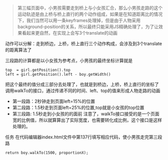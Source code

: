 >第三幅页面中，小男孩需要走到桥上与小女孩汇合，那么小男孩走路的这个运动轨迹是由上桥与桥上直行的两个动作组成，如果是在知道距离比的情况下，我们当然可以用一条keyframes处理掉，但是由于人物采用background-position的关系，所以最终只能采用JS精确处理了，为了让效果看起来更自然，在实现上会写3个translate的动画

动作可以分解：走到桥边，上桥，桥上直行三个动作构成，会涉及到3个translate的距离算法了

三段路的计算都是以小女孩为参考点，小男孩的最终坐标计算就是

    top  = girl.getPosition().top
    left = girl.getPosition().left - boy.getWidth()
把这个最终的值分成三部分去处理了，也就是到桥边，上桥，桥上直行的坐标了
调用walkTo的接口，通过传递不同的时间、left、top的值来形成人物走路的动画

* 第一段路：2秒钟走到页面left=15%的位置
* 第二段路：1.5秒走到页面left=25%的位置,top就是小女孩的top位置
* 第三段路: 1.5秒走到小女孩的的面前
注意了，walkTo接口接受的是一个页面宽的比例值，所以就算算出了实际宽度，也需要转化成比例，这个接口是这样处理的。

任务
在代码编辑器index.html文件中第137行填写相应代码，使小男孩走完第三段路

    return boy.walkTo(1500, proportionX);